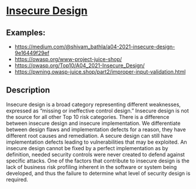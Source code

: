# [Insecure Design](https://owasp.org/Top10/A04_2021-Insecure_Design/)

## Examples:
- https://medium.com/@shivam_bathla/a04-2021-insecure-design-9e16449f29ef
- https://owasp.org/www-project-juice-shop/
- https://owasp.org/Top10/A04_2021-Insecure_Design/
- https://pwning.owasp-juice.shop/part2/improper-input-validation.html


## Description
Insecure design is a broad category representing different weaknesses, expressed as “missing or ineffective control design.” Insecure design is not the source for all other Top 10 risk categories. There is a difference between insecure design and insecure implementation. We differentiate between design flaws and implementation defects for a reason, they have different root causes and remediation. A secure design can still have implementation defects leading to vulnerabilities that may be exploited. An insecure design cannot be fixed by a perfect implementation as by definition, needed security controls were never created to defend against specific attacks. One of the factors that contribute to insecure design is the lack of business risk profiling inherent in the software or system being developed, and thus the failure to determine what level of security design is required.